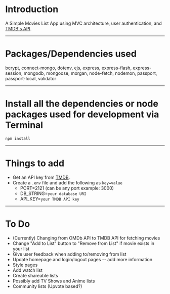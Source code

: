 # Introduction

A Simple Movies List App using MVC architecture, user authentication, and [TMDB's API](https://www.themoviedb.org/).

---

# Packages/Dependencies used

bcrypt, connect-mongo, dotenv, ejs, express, express-flash, express-session, mongodb, mongoose, morgan, node-fetch, nodemon, passport, passport-local, validator

---

# Install all the dependencies or node packages used for development via Terminal

`npm install`

---

# Things to add

-   Get an API key from [TMDB](https://www.themoviedb.org/).
-   Create a `.env` file and add the following as `key=value`
    -   PORT=2121 (can be any port example: 3000)
    -   DB_STRING=`your database URI`
    -   API_KEY=`your TMDB API key`

---

# To Do

-   (Currently) Changing from OMDb API to TMDB API for fetching movies
-   Change "Add to List" button to "Remove from List" if movie exists in your list
-   Give user feedback when adding to/removing from list
-   Update homepage and login/logout pages -- add more information
-   Style pages
-   Add watch list
-   Create shareable lists
-   Possibly add TV Shows and Anime lists
-   Community lists (Upvote based?)

